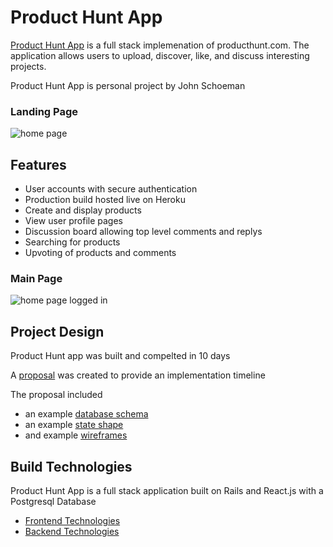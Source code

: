 # Product Hunt App

[Product Hunt App](https://productjadt.herokuapp.com/#/) is a full stack implemenation of producthunt.com.  The application allows users to upload, discover, like, and discuss interesting projects.

Product Hunt App is personal project by John Schoeman

### Landing Page
![home page](https://github.com/johnschoeman/product_hunt_app/blob/master/docs/img/production_readme/main-page.png)


## Features

* User accounts with secure authentication
* Production build hosted live on Heroku
* Create and display products
* View user profile pages
* Discussion board allowing top level comments and replys
* Searching for products
* Upvoting of products and comments

### Main Page

![home page logged in](https://github.com/johnschoeman/product_hunt_app/blob/master/docs/img/production_readme/main-page-loggedin.png)

## Project Design

Product Hunt app was built and compelted in 10 days

A [proposal](https://github.com/johnschoeman/product_hunt_app/wiki) was created to provide an implementation timeline

The proposal included 
* an example [database schema](https://github.com/johnschoeman/product_hunt_app/wiki/Database-Schema)
* an example [state shape](https://github.com/johnschoeman/product_hunt_app/wiki/Sample-State) 
* and example [wireframes](https://github.com/johnschoeman/product_hunt_app/wiki/wireframes)

## Build Technologies

Product Hunt App is a full stack application built on Rails and React.js with a Postgresql Database

* [Frontend Technologies](https://github.com/johnschoeman/product_hunt_app/blob/master/docs/frontend.md)
* [Backend Technologies](https://github.com/johnschoeman/product_hunt_app/blob/master/docs/backend.md)
